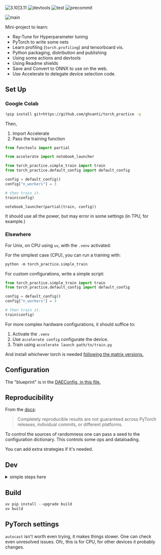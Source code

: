 ![3.10|3.11](https://img.shields.io/badge/Python-3.10_|_3.11_|_3.12-blue)
![devtools](https://img.shields.io/badge/astral-uv_ruff-orange)
![test](https://img.shields.io/badge/test-pytest-blue)
![precommit](https://img.shields.io/badge/pre_commit-blue)

![main](https://img.shields.io/badge/version-0.0.1-red)

Mini-project to learn:

- Ray-Tune for Hyperparameter tuning
- PyTorch to write some nets
- Learn profiling (`torch.profiling`) and tensorboard vis.
- Python packaging, distribution and publishing
- Using some actions and devtools
- Using Readme shields
- Save and Convert to ONNX to use on the web.
- Use Accelerate to delegate device selection code.

## Set Up


### Google Colab

```bash
!pip install git+https://github.com/ghsanti/torch_practice -q
```

Then,

1. Import Accelerate
2. Pass the training function


```python
from functools import partial

from accelerate import notebook_launcher

from torch_practice.simple_train import train
from torch_practice.default_config import default_config

config = default_config()
config["n_workers"] = 3

# then train it.
train(config)

notebook_launcher(partial(train, config))
```

It should use all the power, but may error in some settings (in TPU, for example.)

### Elsewhere
For Unix, on CPU using `uv`, with the `.venv` activated:

For the simplest case (CPU), you can run a training with:  

```python
python -m torch_practice.simple_train
```

For custom configurations, write a simple script:

```python
from torch_practice.simple_train import train
from torch_practice.default_config import default_config

config = default_config()
config["n_workers"] = 3

# then train it.
train(config)
```

For more complex hardware configurations, it should suffice to:

1. Activate the `.venv`
2. Use `accelerate config` configurate the device.
3. Train using `accelerate launch path/to/train.py`

And install whichever torch is needed [following the matrix versions.](https://pytorch.org/get-started/locally/) 


## Configuration

The "blueprint" is in the [DAEConfig, in this file.](./src/torch_practice/main_types.py)

## Reproducibility

From the [docs](https://pytorch.org/docs/stable/notes/randomness.html):

> Completely reproducible results are not guaranteed across PyTorch releases, individual commits, or different platforms.

To control the sources of randomness one can pass a seed to the configuration dictionary. This controls some ops and dataloading.

You can add extra strategies if it's needed.

## Dev

<details>
<summary>simple steps here</summary>
1. Fork
2. Clone your fork and run
```bash
pip install uv
uv venv
source .venv/bin/activate
uv sync
# install torch with pip as detailed at the top
uv pip install torch==2.5.1 torchvision==0.20.1 --index-url https://download.pytorch.org/whl/cpu
```

It's easier to checkout to a Codespace. It installs everything  for you, just activate the venv using:
```bash
source .venv/bin/activate
```

In both cases, remember to select the `.venv` python-interpreter in VSCode.

Files with "\_\_main\_\_" which can be executed as scripts need to use absolute imports (`from torch_practice import xyz`). The rest can use relative (`from .axes import xyz`).

</details>

## Build

```python
uv pip install --upgrade build
uv build
```

## PyTorch settings

`autocast` isn't worth even trying, it makes things slower. One can check even unresolved issues. Ofc, this is for CPU, for other devices it probably changes.
